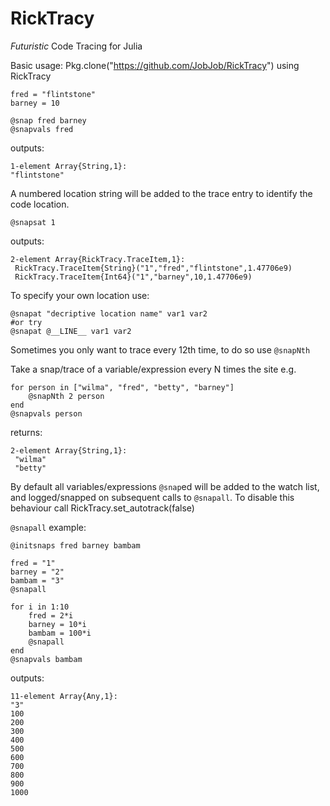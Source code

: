 # RickTracy
*Futuristic* Code Tracing for Julia

Basic usage:
    Pkg.clone("https://github.com/JobJob/RickTracy")
    using RickTracy

    fred = "flintstone"
    barney = 10

    @snap fred barney
    @snapvals fred

outputs:

    1-element Array{String,1}:
    "flintstone"

A numbered location string will be added to the trace entry to identify
the code location.

    @snapsat 1

outputs:

    2-element Array{RickTracy.TraceItem,1}:
     RickTracy.TraceItem{String}("1","fred","flintstone",1.47706e9)
     RickTracy.TraceItem{Int64}("1","barney",10,1.47706e9)

To specify your own location use:

    @snapat "decriptive location name" var1 var2
    #or try
    @snapat @__LINE__ var1 var2

Sometimes you only want to trace every 12th time, to do so use `@snapNth`

Take a snap/trace of a variable/expression every N times
the site
e.g.

    for person in ["wilma", "fred", "betty", "barney"]
        @snapNth 2 person
    end
    @snapvals person

returns:

    2-element Array{String,1}:
     "wilma"
     "betty"


By default all variables/expressions `@snap`ed will be added to the watch list,
and logged/snapped on subsequent calls to `@snapall`. To disable this
behaviour call RickTracy.set_autotrack(false)

`@snapall` example:

    @initsnaps fred barney bambam

    fred = "1"
    barney = "2"
    bambam = "3"
    @snapall

    for i in 1:10
        fred = 2*i
        barney = 10*i
        bambam = 100*i
        @snapall
    end
    @snapvals bambam

outputs:

    11-element Array{Any,1}:
    "3"
    100
    200
    300
    400
    500
    600
    700
    800
    900
    1000
